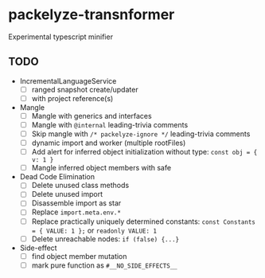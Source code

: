 # packelyze-transnformer

Experimental typescript minifier


## TODO

- IncrementalLanguageService
  - [ ] ranged snapshot create/updater
  - [ ] with project reference(s)
- Mangle
  - [ ] Mangle with generics and interfaces
  - [ ] Mangle with `@internal` leading-trivia comments
  - [ ] Skip mangle with `/* packelyze-ignore */` leading-trivia comments
  - [ ] dynamic import and worker (multiple rootFiles)
  - [ ] Add alert for inferred object initialization without type: `const obj = { v: 1 }`
  - [ ] Mangle inferred object members with safe
- Dead Code Elimination
  - [ ] Delete unused class methods
  - [ ] Delete unused import
  - [ ] Disassemble import as star
  - [ ] Replace `import.meta.env.*`
  - [ ] Replace practically uniquely determined constants: `const Constants = { VALUE: 1 };` or `readonly VALUE: 1`
  - [ ] Delete unreachable nodes: `if (false) {...}`
- Side-effect
  - [ ] find object member mutation
  - [ ] mark pure function as `#__NO_SIDE_EFFECTS__`
